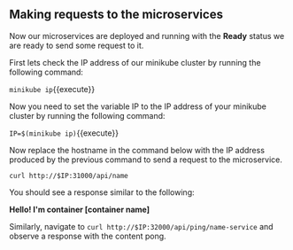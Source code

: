 ## Making requests to the microservices

Now our microservices are deployed and running with the **Ready** status we are ready to send some request to it.

First lets check the IP address of our minikube cluster by running the following command:

`minikube ip`{{execute}}

Now you need to set the variable IP to the IP address of your minikube cluster by running the following command:

`IP=$(minikube ip)`{{execute}}

Now replace the hostname in the command below with the IP address produced by the previous command to send a request to the microservice.

`curl http://$IP:31000/api/name`

You should see a response similar to the following:

**Hello! I'm container [container name]**

Similarly, navigate to `curl http://$IP:32000/api/ping/name-service` and observe a response with the content pong.
